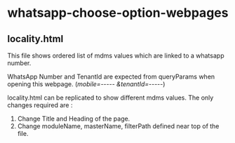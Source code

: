 # whatsapp-choose-option-webpages

## locality.html 
This file shows ordered list of mdms values which are linked to a whatsapp number. 

WhatsApp Number and TenantId are expected from queryParams when opening this webpage. (_mobile=_----- _&tenantId=_-----)

locality.html can be replicated to show different mdms values. The only changes required are :
1. Change Title and Heading of the page.
2. Change moduleName, masterName, filterPath defined near top of the file. 
